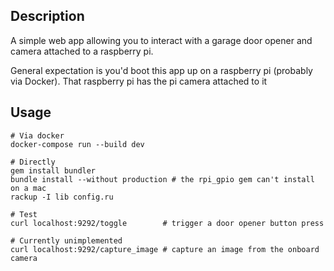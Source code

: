 ## Description

A simple web app allowing you to interact with a garage door opener and camera attached to a raspberry pi.

General expectation is you'd boot this app up on a raspberry pi (probably via Docker). That raspberry pi has the pi camera attached to it

## Usage

    # Via docker
    docker-compose run --build dev
    
    # Directly
    gem install bundler
    bundle install --without production # the rpi_gpio gem can't install on a mac
    rackup -I lib config.ru
    
    # Test
    curl localhost:9292/toggle        # trigger a door opener button press
    
    # Currently unimplemented
    curl localhost:9292/capture_image # capture an image from the onboard camera
